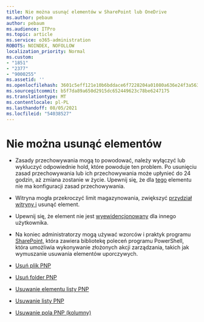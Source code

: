 ```yaml
---
title: Nie można usunąć elementów w SharePoint lub OneDrive
ms.author: pebaum
author: pebaum
ms.audience: ITPro
ms.topic: article
ms.service: o365-administration
ROBOTS: NOINDEX, NOFOLLOW
localization_priority: Normal
ms.custom:
- "1851"
- "2377"
- "9000255"
ms.assetid: ''
ms.openlocfilehash: 3601c5eff121e10b6bddace6f7228204a01080a636e24f3a56373fe8d469c799
ms.sourcegitcommit: b5f7da89a650d2915dc652449623c78be6247175
ms.translationtype: MT
ms.contentlocale: pl-PL
ms.lasthandoff: 08/05/2021
ms.locfileid: "54038527"
---
```

# <a name="unable-to-delete-items"></a>Nie można usunąć elementów

- Zasady przechowywania mogą to powodować, należy wyłączyć lub wykluczyć odpowiednie hold, które powoduje ten problem. Po usunięciu zasad przechowywania lub ich przechowywania może upłynieć do 24 godzin, aż zmiana zostanie w życie. Upewnij się, że dla [tego](https://docs.microsoft.com/microsoft-365/compliance/retention-policies) elementu nie ma konfiguracji zasad przechowywania.

- Witryna mogła przekroczyć limit magazynowania, zwiększyć [przydział witryny i](https://docs.microsoft.com/powershell/module/sharepoint-online/set-sposite?view=sharepoint-ps) usunąć element.

- Upewnij się, że element nie jest [wyewidencjonowany](https://support.office.com/article/check-out-check-in-or-discard-changes-to-files-in-a-library-7e2c12a9-a874-4393-9511-1378a700f6de) dla innego użytkownika.

- Na koniec administratorzy mogą używać wzorców i praktyk programu [SharePoint,](https://docs.microsoft.com/powershell/sharepoint/sharepoint-pnp/sharepoint-pnp-cmdlets?view=sharepoint-ps#installation) która zawiera bibliotekę poleceń programu PowerShell, która umożliwia wykonywanie złożonych akcji zarządzania, takich jak wymuszanie usuwania elementów uporczywych.
- [Usuń plik PNP](https://docs.microsoft.com/powershell/module/sharepoint-pnp/remove-pnpfile?view=sharepoint-ps)
- [Usuń folder PNP](https://docs.microsoft.com/powershell/module/sharepoint-pnp/remove-pnpfolder?view=sharepoint-ps)
- [Usuwanie elementu listy PNP](https://docs.microsoft.com/powershell/module/sharepoint-pnp/remove-pnplistitem?view=sharepoint-ps)
- [Usuwanie listy PNP](https://docs.microsoft.com/powershell/module/sharepoint-pnp/remove-pnplist?view=sharepoint-ps)
- [Usuwanie pola PNP (kolumny)](https://docs.microsoft.com/powershell/module/sharepoint-pnp/remove-pnpfield?view=sharepoint-ps)